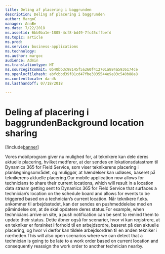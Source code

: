 ```yaml
---
title: Deling af placering i baggrunden
description: Deling af placering i baggrunden
author: MargoC
manager: AnnBe
ms.date: 7/22/2018
ms.assetid: 6bb0ba1e-1805-4cf8-bd49-7fc45cffbefd
ms.topic: article
ms.prod: 
ms.service: business-applications
ms.technology: 
ms.author: margoc
audience: Admin
ms.translationtype: HT
ms.sourcegitcommit: 0b40bb3c98145f5a260f412701a884a5936174ce
ms.openlocfilehash: abfcbbd39f81cd47fbe3035544e9e83c540b88a8
ms.contentlocale: da-dk
ms.lasthandoff: 07/18/2018

---
```


#  <a name="background-location-sharing"></a><span data-ttu-id="0049a-103">Deling af placering i baggrunden</span><span class="sxs-lookup"><span data-stu-id="0049a-103">Background location sharing</span></span>

[!include[banner](../../../../includes/banner.md)]

<span data-ttu-id="0049a-104">Vores mobilprogram giver nu mulighed for, at teknikere kan dele deres aktuelle placering, hvilket medfører, at der sendes en lokationsdatastrøm til Dynamics 365 for Field Service, som viser teknikerens placering i planlægningsområdet, og muliggør, at hændelser kan udløses, baseret på teknikerens aktuelle placering.</span><span class="sxs-lookup"><span data-stu-id="0049a-104">Our mobile application now allows for technicians to share their current locations, which will result in a location data stream getting sent to Dynamics 365 for Field Service that surfaces a technician’s location on the schedule board and allows for events to be triggered based on a technician’s current location.</span></span> <span data-ttu-id="0049a-105">Når teknikere f.eks. ankommer til arbejdsstedet, kan der sendes en pushmeddelelse med en påmindelse om, at de skal opdatere deres status.</span><span class="sxs-lookup"><span data-stu-id="0049a-105">For example, when technicians arrive on site, a push notification can be sent to remind them to update their status.</span></span> <span data-ttu-id="0049a-106">Dette åbner også for scenarier, hvor vi kan registrere, at en tekniker er forsinket i forhold til en arbejdsordre, baseret på den aktuelle placering, og hvor vi derfor kan tildele arbejdsordren til en anden tekniker i nærheden.</span><span class="sxs-lookup"><span data-stu-id="0049a-106">This will also open scenarios where we can detect that a technician is going to be late to a work order based on current location and consequently reassign the work order to another technician nearby.</span></span>

